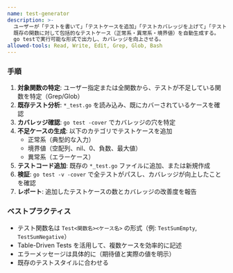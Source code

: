 ```yaml
---
name: test-generator
description: >-
  ユーザーが「テストを書いて」「テストケースを追加」「テストカバレッジを上げて」「テストが足りない」等と要求した時に発動。
  既存の関数に対して包括的なテストケース（正常系・異常系・境界値）を自動生成する。
  go testで実行可能な形式で出力し、カバレッジを向上させる。
allowed-tools: Read, Write, Edit, Grep, Glob, Bash
---
```


### 手順
1. **対象関数の特定**: ユーザー指定または全関数から、テストが不足している関数を特定（Grep/Glob）
2. **既存テスト分析**: `*_test.go` を読み込み、既にカバーされているケースを確認
3. **カバレッジ確認**: `go test -cover` でカバレッジの穴を特定
4. **不足ケースの生成**: 以下のカテゴリでテストケースを追加
   - 正常系（典型的な入力）
   - 境界値（空配列、nil、0、負数、最大値）
   - 異常系（エラーケース）
5. **テストコード追加**: 既存の `*_test.go` ファイルに追加、または新規作成
6. **検証**: `go test -v -cover` で全テストがパスし、カバレッジが向上したことを確認
7. **レポート**: 追加したテストケースの数とカバレッジの改善度を報告

### ベストプラクティス
- テスト関数名は `Test<関数名><ケース名>` の形式（例: `TestSumEmpty`, `TestSumNegative`）
- Table-Driven Tests を活用して、複数ケースを効率的に記述
- エラーメッセージは具体的に（期待値と実際の値を明示）
- 既存のテストスタイルに合わせる
